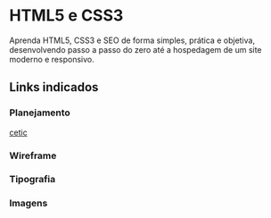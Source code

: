 # HTML5 e CSS3
Aprenda HTML5, CSS3 e SEO de forma simples, prática e objetiva, desenvolvendo passo a passo do zero até a hospedagem de um site moderno e responsivo.
## Links indicados
### Planejamento
[cetic](https://www.cetic.br/)
### Wireframe
### Tipografia
### Imagens
